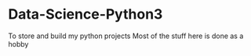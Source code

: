# Data-Science-Python3
To store and build my python projects
Most of the stuff here is done as a hobby
